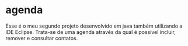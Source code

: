 # agenda
Esse é o meu segundo projeto desenvolvido em java também utilizando a IDE Eclipse.
Trata-se de uma agenda através da qual é possível incluir, remover e consultar contatos.
